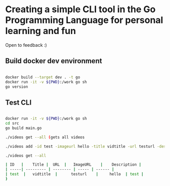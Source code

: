 # Creating a simple CLI tool in the Go Programming Language for personal learning and fun

Open to feedback :) 

## Build docker dev environment

```sh

docker build --target dev . -t go
docker run -it -v ${PWD}:/work go sh
go version

```

## Test CLI

```sh

docker run -it -v ${PWD}:/work go sh
cd src
go build main.go

./videos get --all (gets all videos

./videos add -id test -imageurl hello -title vidtitle -url testurl -desc test

./videos get --all

| ID   |    Title |  URL  |   ImageURL    |    Description |
| -----| --------- | -------- | ----- | ------ |
| test  |   vidtitle  |      testurl    |     hello  | test |
)
``` 